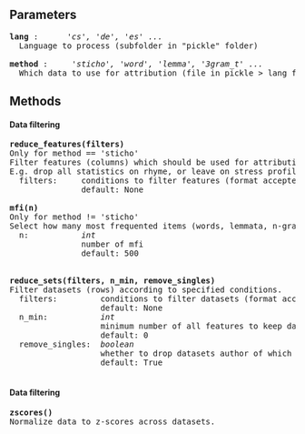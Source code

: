 

## Parameters
<pre>
<b>lang</b> :      <i>'cs', 'de', 'es' ...</i> 
  Language to process (subfolder in "pickle" folder)  

<b>method</b> :     <i>'sticho', 'word', 'lemma', '3gram_t' ...</i>
  Which data to use for attribution (file in pickle > lang folder)
</pre>

## Methods
#### Data filtering
<pre>
<b>reduce_features(filters)</b>
Only for method == 'sticho'
Filter features (columns) which should be used for attribution. 
E.g. drop all statistics on rhyme, or leave on stress profile.
  filters:     conditions to filter features (format accepted by pandas .query method)
               default: None    

<b>mfi(n)</b>
Only for method != 'sticho'
Select how many most frequented items (words, lemmata, n-grams) will be analyzed.
  n:           <i>int</i>
               number of mfi
               default: 500    


<b>reduce_sets(filters, n_min, remove_singles)</b>
Filter datasets (rows) according to specified conditions.
  filters:         conditions to filter datasets (format accepted by pandas .query method)
                   default: None
  n_min:           <i>int</i>
                   minimum number of all features to keep dataset
                   default: 0
  remove_singles:  <i>boolean</i>
                   whether to drop datasets author of which is not author of any other dataset
                   default: True

</pre>

#### Data filtering
<pre>
<b>zscores()</b>
Normalize data to z-scores across datasets.
</pre>
